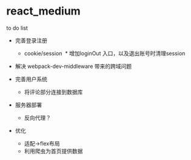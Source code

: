 # react_medium

to do list

* 完善登录注册
	
	* cookie/session
  * 增加loginOut 入口，以及退出账号时清理session
  
* 解决 webpack-dev-middleware 带来的跨域问题

* 完善用户系统

	* 将评论部分连接到数据库

* 服务器部署

	* 反向代理？

* 优化

	* 适配->flex布局
	* 利用爬虫为首页提供数据
